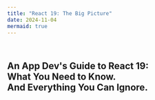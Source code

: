 ```yaml
---
title: "React 19: The Big Picture"
date: 2024-11-04
mermaid: true
---
```


<style>
[data-slide] {
  min-height: 100vh;
  padding-top: 1em;
}

[data-slide] h2 {
  margin-top: 0;
}
</style>

<section data-slide class="grid text-center place-items-center">

<h1>An App Dev's Guide to React 19:<br />What You Need to Know.<br />And Everything You Can Ignore.</h1>

</section>

<section data-slide class="grid text-center place-items-center">

# [chan.dev/react19](/react19)

</section>

<section data-slide>

<section data-slide>

<h1>I'm @chantastic.</h1>

- I used to host [React Podcast](https://reactpodcast.simplecast.com/)
- I work at [WorkOS](https://www.youtube.com/@WorkOS/videos), where we build the best login box on the planet.

</section>

<section data-slide>

## Trends in React 19

1. Encourages **TypeScript** 🧙
1. Endorses **Testing-Library** 🐙
1. Embraces **compilers** 🤖
1. Engages **the platform** 🌐
</section>


<section data-slide>

## React 19 feature quadrants

<div class="mermaid not-prose">
quadrantChart
    x-axis Internal --> External
    y-axis Removed APIs --> New APIs
    quadrant-1 Depends
    quadrant-2 At release
    quadrant-3 Today
    quadrant-4 Tomorrow
    React Compiler: [0.5, 0.9]
    RSC and Server Actions: [0.75, 0.75]
    Actions: [0.25, 0.8]
    "Metadata, scripts, and stylesheets": [0.25, 0.7]
    PropTypes and defaultProps: [0.5, 0.35]
    PropTypes and defaultProps: [0.5, 0.35]
    Legacy Render: [0.5, 0.25]
    Legacy Context: [0.25, 0.3]
    Testing Utilities: [0.25, 0.2]
    SECRET_INTERNALS: [0.75, 0.2]
</div>
</section>

<section data-slide>

## API Removals

<div class="flex flex-col gap-0 sm:flex-row sm:gap-12">
    <div>

### React

- [`propTypes`](https://react.dev/blog/2024/04/25/react-19-upgrade-guide#removed-proptypes-and-defaultprops)
- [`defaultProps`](https://react.dev/blog/2024/04/25/react-19-upgrade-guide#removed-proptypes-and-defaultprops)
- [`contextTypes`](https://react.dev/blog/2024/04/25/react-19-upgrade-guide#removed-removing-legacy-context)
- [`getChildContext`](https://react.dev/blog/2024/04/25/react-19-upgrade-guide#removed-removing-legacy-context)
- [string `refs`](https://react.dev/blog/2024/04/25/react-19-upgrade-guide#removed-string-refs)
- [`createFactory`](https://react.dev/blog/2024/04/25/react-19-upgrade-guide#removed-createfactory)
- [Module pattern factories](https://react.dev/blog/2024/04/25/react-19-upgrade-guide#removed-module-pattern-factories)
  </div>
  <div>

### React DOM
- [`test-utils`](https://react.dev/blog/2024/04/25/react-19-upgrade-guide#removed-react-dom-test-utils)
- [`ReactDOM.render`](https://react.dev/blog/2024/04/25/react-19-upgrade-guide#removed-reactdom-render)
- [`ReactDOM.hydrate`](https://react.dev/blog/2024/04/25/react-19-upgrade-guide#removed-reactdom-hydrate)
- [`unmountComponentAtNode`](https://react.dev/blog/2024/04/25/react-19-upgrade-guide#removed-unmountcomponentatnode)
- [`findDOMNode`](https://react.dev/blog/2024/04/25/react-19-upgrade-guide#removed-reactdom-finddomnode)

### Other
- [`PropTypes`](https://react.dev/blog/2024/04/25/react-19-upgrade-guide#removed-proptypes-and-defaultprops)
- [`react-test-renderer/shallow`](https://react.dev/blog/2024/04/25/react-19-upgrade-guide#removed-react-test-renderer-shallow)
  </div>
  </div>

**[React 18.3 warns for all removed APIs.](https://github.com/facebook/react/blob/main/CHANGELOG.md#1831-april-26-2024)**  
**[`react-codemod` is available for project-wide migrations.](https://github.com/reactjs/react-codemod)**


</section>

<section data-slide>

## You can't get fired with React 19
❌ [SECRET_INTERNALS_DO_NOT_USE_OR_YOU_WILL_BE_FIRED](https://react.dev/blog/2024/04/25/react-19-upgrade-guide#libraries-depending-on-react-internals-may-block-upgrades)  
✅ [_DO_NOT_USE_OR_WARN_USERS_THEY_CANNOT_UPGRADE](https://react.dev/blog/2024/04/25/react-19-upgrade-guide#libraries-depending-on-react-internals-may-block-upgrades)
<br />
<br />
<br />
<br />
<br />

> You own what you (npm) install  
> — [12k files with SECRET_INTERNALS references in GitHub](https://github.com/search?q=SECRET_INTERNALS_DO_NOT_USE_OR_YOU_WILL_BE_FIRED&type=code)
</section>

<section data-slide>

## [Type Safety and React 19](https://react.dev/blog/2024/04/25/react-19-upgrade-guide#removed-deprecated-typescript-types)

### Runtime prop-checking removed

```diff lang="tsx" ins=/\= 'Hello, world!'/ ins=/: Props/
- import PropTypes from 'prop-types';
-
- Heading.propTypes = {
-   text: PropTypes.string,
- };
- Heading.defaultProps = {
-   text: 'Hello, world!',
- };

+ interface Props {
+   text?: string;
+ }

export function Heading({ text = 'Hello, world!' }: Props) {
  return <h1>{text}</h1>;
}
```
### [Better useReducer typings](https://react.dev/blog/2024/04/25/react-19-upgrade-guide#better-usereducer-typings)
```diff lang="tsx"
- useReducer<React.Reducer<State, Action>>((state, action) => state)
+ useReducer((state: State, action: Action) => state)
```

### [`useRef` requires an argument](https://react.dev/blog/2024/04/25/react-19-upgrade-guide#ref-cleanup-required)

```diff lang="tsx"
- useRef();
+ useRef(undefined);
// consiquently, MutableRef is now deprecated
```

### [`ref` cleanup required](https://react.dev/blog/2024/04/25/react-19-upgrade-guide#ref-cleanup-required)

```diff lang="tsx"
- <div ref={current => (instance = current)} />
+ <div ref={current => {instance = current}} />
```

### [`ReactElement` changed from `any` to `unknown`](https://react.dev/blog/2024/04/25/react-19-upgrade-guide#changes-to-the-reactelement-typescript-type)
```
type Example = ReactElement["props"];
//   ^? Now 'unknown' (not 'any')
//   (Has no effect where type arguments are passed)
```

### [The JSX namespace in TypeScript](https://react.dev/blog/2024/04/25/react-19-upgrade-guide#the-jsx-namespace-in-typescript)
```diff title="global.d.ts"
+ declare module "react" {
    namespace JSX {
      interface IntrinsicElements {
        "my-element": {
          myElementProps: string;
        };
      }
    }
+ }
```

*See the [React 19 RC Upgrade Guide](https://react.dev/blog/2024/04/25/react-19-upgrade-guide#typescript-changes) for details and codemods.*

</section>

<section data-slide class="">

## Testing and React 19

> Hey, just use Testing-Library, already.  
> Oh. And `act` is in `react` now.
</section>

---

<!--
Before I got into full-time Developer Education, I worked for half a decade as a frontend architect for a multi-application SaaS.  
And a big part of my role was to break down and company-wide refactors into achievable pieces.

When React 18 was released, I produced a migration guide.  
And, today, I'm going to share the same thing for React 19.  

Today, I'll be your migration architect.  

This is a high-level overview — not in depth.  
My hope is that you use this video, the supporting doc, or my course to dive deeper into any topic

But first, who the hell am I?

I'm chan (@chantastic).  
I work at WorkOS, where we build the best login box on the planet: AuthKit.  
And it's free for 1M monthly active users and works with any tech stack.  
If you need secure authentication, it's irresponsible not to use it.

Before that I:  
Hosted React Podcast.  
And created beginner-friendly React resources like reactpatterns reactcheatsheet.  
Helped tell the story of React in the React Documentary.  

Let's get into this migration.

## React adds client-side capabilities
### Actions
### `use` (it's not a hook)
### Native document metadata support
- Not an end to APIs like `react-helmet` but a better foundation

## Conclusion
React 19 is an important upgrade, even if you're only building client-side apps.  
The elimination of long-deprecated APIs clarifies the surface area of the library.  
And new capabilities around actions, native metadata support, and post-condition context codify patterns that were previously contested (but popular among developers) (or even just hard to do, like blocking render until external scripts and stylesheets are loaded).
This gives us a React Way to rally around.
I'm very excited about this.

React Compiler brings great ergonomic advantages from libraries like Svelte and Solid te React.  
Making it possible to write code that is easier to write, read, and maintain - without sacrificing performance.

Server Compoents and Server Actions promise a path forward for React devs to operate more full-stack.
This future is still unfolding and best practices, patterns, and APIs will unfold over the coming years.


---

- [React 19 RC Upgrade Guide](https://react.dev/blog/2024/04/25/react-19-upgrade-guide)
  - v18.3 is identical to 18.2 but produces warnings for deprecated APIs and required changes.
  - [New JSX transformer is required.](https://legacy.reactjs.org/blog/2020/09/22/introducing-the-new-jsx-transform.html)
    - `ref` as prop
    - migration types are available
    - [Typescript changes](https://react.dev/blog/2024/04/25/react-19-upgrade-guide#typescript-changes)
      - (lots here to cover)
  - New deprecations
    - `element.ref`
  - Removals (React 19 takes out the trash)
    - Legacy Context (`contextTypes` and `childContextTypes`)
    - string refs
    - module pattern factories
    - React.createFactory
    - react-test-renderer/shallow (must install package: `react-shallow-renderer`) but also use `react-testing-libdrary` instead
      - `react-test-renderer`
    - `act` is only remaining test tool and it comes in `react`. `react-dom/test-utils` is head.
    - ReactDOM.render -> ReactDOM.createRoot
    - ReactDOM.hydrate -> ReactDOM.hydrateRoot
    - unmountComponentAtNode -> root.unmount().
    - unmountComponentAtNode -> root.unmount().
    - findDOMNode (use a ref)
    - StrictMode: When double rendering in Strict Mode in development, useMemo and useCallback will reuse the memoized results from the first render during the second render
    - UMD builds no longer published. will need to use an ESM-based CDN like esm.sh
    - catchall for any of your code (or your dependencies) that use `SECRET_INTERNALS_DO_NOT_USE_OR_YOU_WILL_BE_FIRED`. you know what you did.
      - [Over 12k files with this line in GitHub](https://github.com/search?q=SECRET_INTERNALS_DO_NOT_USE_OR_YOU_WILL_BE_FIRED&type=code)

- [React 19 RC](https://react.dev/blog/2024/04/25/react-19) What's new
  - Actions. "By convention, functions that use async transitions are called “Actions”. Actions automatically manage submitting data for you"
  - useOptimistic (atop actions)
    - React.useActionState
    - <form> Actions (automatically submit forms with actions)
      - <forrm action={}>: https://react.dev/reference/react-dom/components/form
      - <input action={}>: https://react.dev/reference/react-dom/components/input
      - <button action={}>
      - forms are automatically reset form for uncontrolled components. can be reset manually with `requestFormReset` React DOM API
    - useFormStatus
  - useActionState
    - accepts function to call
    - returns a wrapped Action to call. return the last result of the Action as `data` and the pending state as `pending`
      - (you may have heard this previously as `useFormState`. that's gone now)
  - useFormStatus (reads status of parent form, as if form was contexnt provider)
    - https://react.dev/reference/react-dom/hooks/useFormStatus
  - useOptimistic. show final state before success: https://react.dev/reference/react/useOptimistic
  - `use`
    - read promise with use and react suspends
    - !does not support promises created in render. React will warn.
    - use can read context after early returns (no children case). useContext couldn't do this because of hooks rules.
  - React Server Components
    - This is really only relevant to bundler authors, framework authors and those using a framework (in which case, the APIs you use will vary dramatically based on the framework)
    - https://react.dev/reference/rsc/server-components
  - Server Actions
    - https://react.dev/reference/rsc/server-actions
  - Access ref as a prop
  - Diffs for hydration errors
  - <Context> as a provider (vs <Context.Provider>, future deprecation)
  - Context breaks down in RSCs
  - ref's support cleanup functions (like useEffect, deprecation warning. can't call ref withnull)
    - (in TS) returning anything from a ref will error
    - codemod: no-implicit-ref-callback-return
  - useDeferredValue takes a default now
  - Support for document metadata
    - title, meta, link, can all be used inline (with interpolated values)
    - ensured to work across client-only, streaming SSR, and Server Component use cases
    - doesn't exactly replace react-helmet, but for inserts only. there's no active concept of merging (router-intergated)
  - Stylesheet support
    - precedence "default", "high" (ensures that required - external - stylesheets load before view)
    - works by utilizing suspense boundaries
    - automatically de-duped between component uses
      - <link> https://react.dev/reference/react-dom/components/link
      - <style> https://react.dev/reference/react-dom/components/style
    - basically same thing for scripts: https://react.dev/reference/react-dom/components/script
    - preloading resources: https://react.dev/reference/react-dom#resource-preloading-apis
    - automatically resolves hydration errors of unkown elements
    - better hydration errors
    - Support for Custom Elements

-->

<script>
function goToPreviousHeading() {
  const headings = document.querySelectorAll('[data-slide]');
  const currentPosition = window.scrollY;

  
  const previousHeadings = Array.from(headings).filter(heading => {
    return heading.getBoundingClientRect().top < -10;
  });
  
  if (previousHeadings.length > 0) {
    const previousHeading = previousHeadings[previousHeadings.length - 1];
    console.log(previousHeading)
    previousHeading.scrollIntoView({behavior: 'smooth'});
  }
}

function goToNextHeading() {
  const headings = document.querySelectorAll('[data-slide]');
  
  const currentPosition = window.scrollY;
  
  const nextHeading = Array.from(headings).find(heading => {
    return heading.getBoundingClientRect().top > 10;
  });
  
  if (nextHeading) {
    nextHeading.scrollIntoView({behavior: 'smooth'});
  }
}

document.addEventListener('keydown', function(event) {
  // Use Ctrl+N (or Cmd+N on Mac) to trigger the function
  if ((event.ctrlKey) && event.key === 'n') {
    event.preventDefault();
    goToNextHeading();
  }
  if ((event.ctrlKey) && event.key === 'p') {
    event.preventDefault();
    goToPreviousHeading();
  }
});
</script>


<section data-slide class="grid text-center place-items-center">

# [chan.dev/react19-migrations](/react19-migrations)

</section>
